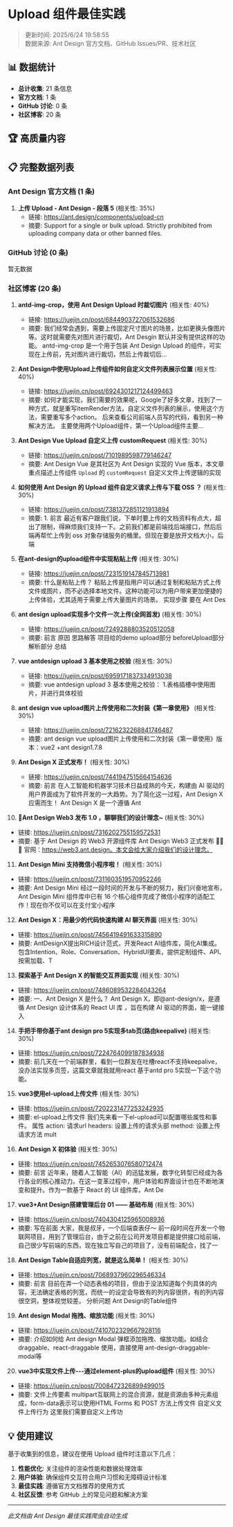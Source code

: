 # Upload 组件最佳实践

> 更新时间: 2025/6/24 19:58:55  
> 数据来源: Ant Design 官方文档、GitHub Issues/PR、技术社区

## 📊 数据统计

- **总计收集**: 21 条信息
- **官方文档**: 1 条
- **GitHub 讨论**: 0 条
- **社区博客**: 20 条

## 🏆 高质量内容



## 📋 完整数据列表

### Ant Design 官方文档 (1 条)

1. **上传 Upload - Ant Design - 段落 5** (相关性: 35%)
   - 链接: https://ant.design/components/upload-cn
   - 摘要: Support for a single or bulk upload. Strictly prohibited from uploading company data or other banned files.

### GitHub 讨论 (0 条)

暂无数据

### 社区博客 (20 条)

1. **antd-img-crop，使用 Ant Design Upload 时裁切图片** (相关性: 40%)
   - 链接: https://juejin.cn/post/6844903727061532686
   - 摘要: 我们经常会遇到，需要上传固定尺寸图片的场景，比如更换头像图片等。这时就需要先对图片进行裁切，Ant Desgin 默认并没有提供这样的功能。 antd-img-crop 是一个用于包装 Ant Design Upload 的组件，可实现在上传前，先对图片进行裁切，然后上传裁切后…

2. **Ant Design中使用Upload上传组件如何自定义文件列表展示位置** (相关性: 40%)
   - 链接: https://juejin.cn/post/6924301217124499463
   - 摘要: 如何才能实现，我们需要的效果呢，Google了好多文章，找到了一种方式，就是重写itemRender方法，自定义文件列表的展示，使用这个方法，需要重写多个action。 后来查看公司前端人员写的代码，看到另一种解决方法。 主要使用两个Upload组件，第一个Upload组件主要…

3. **Ant Design Vue Upload 自定义上传 customRequest** (相关性: 30%)
   - 链接: https://juejin.cn/post/7101989598779146247
   - 摘要: Ant Design Vue 是其社区为 Ant Design 实现的 Vue 版本，本文章重点描述上传组件 `Upload` 的 `customRequest` 自定义文件上传逻辑的实现

4. **如何使用 Ant Design 的 Upload 组件自定义请求上传与下载 OSS ？** (相关性: 30%)
   - 链接: https://juejin.cn/post/7381372851121913894
   - 摘要: 1. 前言 最近有客户跟我们说，下单时要上传的文档资料有点大，超出了限制，得麻烦我们支持一下。之前我们都是前端找后端接口，然后后端再帮忙上传到 oss 对象存储服务的桶里。但现在要是放开文档大小，后端

5. **在ant-design的upload组件中实现粘贴上传** (相关性: 30%)
   - 链接: https://juejin.cn/post/7231519147845713981
   - 摘要: 什么是粘贴上传？ 粘贴上传是指用户可以通过复制和粘贴方式上传文件或图片，而不必选择本地文件。这种功能可以为用户带来更加便捷的上传体验，尤其适用于需要上传大量图片的场景。 实现步骤 要在 Ant Des

6. **ant design upload实现多个文件一次上传(全网首发)** (相关性: 30%)
   - 链接: https://juejin.cn/post/7249288803520512058
   - 摘要: 前言 原因 思路解答 项目给的demo upload部分 beforeUpload部分 解析部分 总结

7. **vue antdesign upload 3 基本使用之校验** (相关性: 30%)
   - 链接: https://juejin.cn/post/6959171837334913038
   - 摘要: vue antdesign upload 3 基本使用之校验： 1.表格插槽中使用图片，并进行具体校验

8. **ant design vue upload图片上传使用和二次封装《第一章使用》** (相关性: 30%)
   - 链接: https://juejin.cn/post/7216232268841746487
   - 摘要: ant design vue upload图片上传使用和二次封装《第一章使用》版本：vue2 +ant design1.7.8

9. **Ant Design X 正式发布！** (相关性: 30%)
   - 链接: https://juejin.cn/post/7441947515664154636
   - 摘要: 前言 在人工智能和机器学习技术日益成熟的今天，构建由 AI 驱动的用户界面成为了软件开发的一大趋势。为了简化这一过程，Ant Design X 应需而生！ Ant Design X 是一个遵循 Ant

10. **🎉Ant Design Web3 发布 1.0 ，聊聊我们的设计理念~** (相关性: 30%)
   - 链接: https://juejin.cn/post/7316202755159572531
   - 摘要: 基于 Ant Design 的 Web3 开源组件库 Ant Design Web3 正式发布 🎉🎉🎉 官网：https://web3.ant.design。本文会给大家介绍我们的设计理念。

11. **Ant Design Mini 支持微信小程序啦！** (相关性: 30%)
   - 链接: https://juejin.cn/post/7311603519570952246
   - 摘要: Ant Design Mini 经过一段时间的开发与不断的努力，我们兴奋地宣布，Ant Desigin Mini 组件库中已有 16 个核心组件完成了微信小程序的适配工作！现在你不仅可以在支付宝小程序

12. **Ant Design X：用最少的代码快速构建 AI 聊天界面** (相关性: 30%)
   - 链接: https://juejin.cn/post/7456419491633315890
   - 摘要: AntDesignX提出RICH设计范式，开发React AI组件库，简化AI集成。包含Intention、Role、Conversation、HybridUI要素，提供定制组件、API、按需加载、T

13. **探索基于 Ant Design X 的智能交互界面实现** (相关性: 30%)
   - 链接: https://juejin.cn/post/7486089532284043264
   - 摘要: 一、Ant Design X 是什么？ Ant Design X，即@ant-design/x，是遵循 Ant Design 设计体系的 React UI 库 ，旨在构建 AI 驱动的界面，能一键接入

14. **手把手带你基于ant design pro 5实现多tab页(路由keepalive)** (相关性: 30%)
   - 链接: https://juejin.cn/post/7224764099187834938
   - 摘要: 前几天在一个前端群里，看到一位群友在吐槽react不支持keepalive，没办法实现多页签，这篇文章就我就用react 基于antd pro 5实现一下这个功能。

15. **vue3使用el-upload上传文件** (相关性: 30%)
   - 链接: https://juejin.cn/post/7202231477253242935
   - 摘要: el-upload上传文件 我们先来看一下el-upload可以配置哪些属性和事件。 属性 action: 请求url headers: 设置上传的请求头部 method: 设置上传请求方法 mult

16. **Ant Design X 初体验** (相关性: 30%)
   - 链接: https://juejin.cn/post/7452653076580712474
   - 摘要: 前言 近年来，随着人工智能（AI）的迅猛发展，数字化转型已经成为各行各业的核心推动力。在这一变革过程中，用户体验和界面设计也在不断地演变和提升。作为一款基于 React 的 UI 组件库，Ant De

17. **vue3+Ant Design搭建管理后台 01 —— 基础布局** (相关性: 30%)
   - 链接: https://juejin.cn/post/7404304125965008936
   - 摘要: 写在前面 大家，我是叔牙，一个后端查表仔～ 前一段时间在开发一个物联网项目，用到了管理后台，由于之前在公司开发项目都是提供接口给前端，自己很少写前端的东西，现在独立写自己的项目了，没有前端配合，找了一

18. **Ant Design Table自适应列宽，就是这么简单！** (相关性: 30%)
   - 链接: https://juejin.cn/post/7068937960296546334
   - 摘要: 前言 目前在弄一个动态表格的项目，但由于没法知道每个列具体的内容，无法确定表格的列宽，而统一的设定会导致有的列内容很挤，有的列内容很空洞，整体视觉较差。 分析问题 Ant Design的Table组件

19. **Ant design Modal 拖拽、缩放功能** (相关性: 30%)
   - 链接: https://juejin.cn/post/7410702329667928116
   - 摘要: 介绍如何给 Ant design Modal 弹框添加拖拽、缩放功能。如结合 draggable、react-draggable 使用，直接使用 ant-design-draggable-modal等

20. **vue3中实现文件上传---通过element-plus的upload组件** (相关性: 30%)
   - 链接: https://juejin.cn/post/7008472326899499015
   - 摘要: 文件上传要素 multipart互联网上的混合资源，就是资源由多种元素组成，form-data表示可以使用HTML Forms 和 POST 方法上传文件 自定义文件上传行为 这里我们需要自定义上传功

## 💡 使用建议

基于收集到的信息，建议在使用 Upload 组件时注意以下几点：

1. **性能优化**: 关注组件的渲染性能和数据处理效率
2. **用户体验**: 确保组件交互符合用户习惯和无障碍设计标准  
3. **最佳实践**: 遵循官方文档推荐的使用方式
4. **社区反馈**: 参考 GitHub 上的常见问题和解决方案

---

*此文档由 Ant Design 最佳实践爬虫自动生成*
